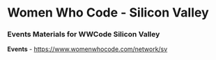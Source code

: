 # Women Who Code - Silicon Valley 

### Events Materials for WWCode Silicon Valley

**Events** - https://www.womenwhocode.com/network/sv

